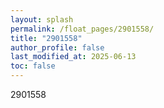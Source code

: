 ```yaml
---
layout: splash
permalink: /float_pages/2901558/
title: "2901558"
author_profile: false
last_modified_at: 2025-06-13
toc: false
---
```

 
2901558

